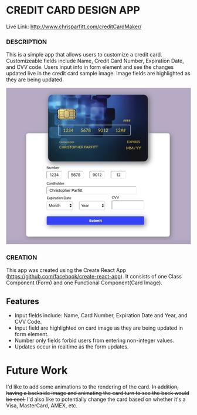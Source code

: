 # CREDIT CARD DESIGN APP
Live Link: http://www.chrisparfitt.com/creditCardMaker/

### DESCRIPTION
This is a simple app that allows users to customize a credit card. Customizeable fields include Name, Credit Card Number, Expiration Date, and CVV code. Users input info in form element and see the changes updated live in the credit card sample image. Image fields are highlighted as they are being updated.

![AppScreenShot](https://github.com/parfittchris/creditCardMaker/blob/master/src/assets/appScreenShot.png)

### CREATION
This app was created using the Create React App (https://github.com/facebook/create-react-app). It consists of one Class Component (Form) and one Functional Component(Card Image).

## Features
* Input fields include: Name, Card Number, Expiration Date and Year, and CVV Code. 
* Input field are highlighted on card image as they are being updated in form element.
* Number only fields forbid users from entering non-integer values.
* Updates occur in realtime as the form updates.

# Future Work
I'd like to add some animations to the rendering of the card. ~~In addition, having a backside image and animating the card turn to see the back would be cool.~~ 
I'd also like to potentially change the card based on whether it's a Visa, MasterCard, AMEX, etc. 
